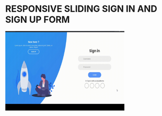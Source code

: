 # RESPONSIVE SLIDING SIGN IN AND SIGN UP FORM

<img align="center" height="250" width="375" alt="" src="https://github.com/Sree-raghavan/Login-form_responsive/blob/main/img/screenshot.gif" />
